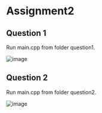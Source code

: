 # Assignment2

## Question 1
Run main.cpp from folder question1.

![image](https://github.com/lisal00/Assignment2/assets/143776518/e144f43a-7b70-46e0-b595-dc82642ba8e5)


## Question 2
Run main.cpp from folder question2.

![image](https://github.com/lisal00/Assignment2/assets/143776518/5428ec02-f0c7-4c93-a0f7-e1e652477902)


